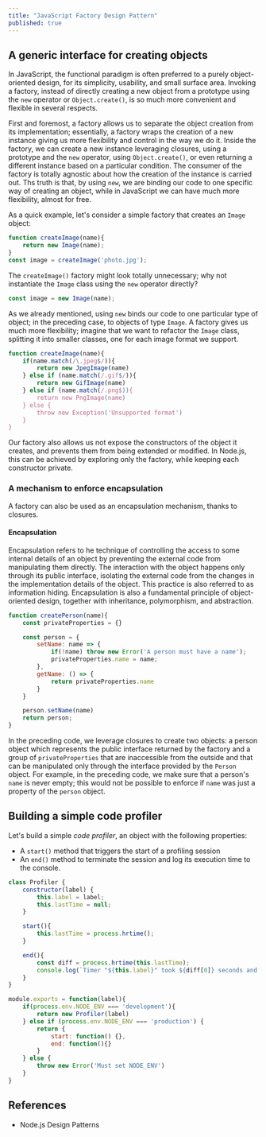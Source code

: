 ```yaml
---
title: "JavaScript Factory Design Pattern"
published: true
---
```


## A generic interface for creating objects

In JavaScript, the functional paradigm is often preferred to a purely
object-oriented design, for its simplicity, usability, and small surface area.
Invoking a factory, instead of directly creating a new object from a prototype
using the `new` operator or `Object.create()`, is so much more convenient and
flexible in several respects.

First and foremost, a factory allows us to separate the object creation from its
implementation; essentially, a factory wraps the creation of a new instance
giving us more flexibility and control in the way we do it. Inside the factory,
we can create a new instance leveraging closures, using a prototype and the
`new` operator, using `Object.create()`, or even returning a different instance
based on a particular condition. The consumer of the factory is totally agnostic
about how the creation of the instance is carried out. Ths truth is that, by
using `new`, we are binding our code to one specific way of creating an object,
while in JavaScript we can have much more flexibility, almost for free.

As a quick example, let's consider a simple factory that creates an `Image`
object:

```javascript
function createImage(name){
    return new Image(name);
}
const image = createImage('photo.jpg');
```

The `createImage()` factory might look totally unnecessary; why not instantiate
the `Image` class using the `new` operator directly?

```javascript
const image = new Image(name);
```

As we already mentioned, using `new` binds our code to one particular type of
object; in the preceding case, to objects of type `Image`. A factory gives us
much more flexibility; imagine that we want to refactor the `Image` class,
splitting it into smaller classes, one for each image format we support.

```javascript
function createImage(name){
    if(name.match(/\.jpeg$/)){
        return new JpegImage(name)
    } else if (name.match(/.gif$/)){
        return new GifImage(name)
    } else if (name.match(/.png$)){
        return new PngImage(name)
    } else {
        throw new Exception('Unsupported format')
    }
}
```

Our factory also allows us not expose the constructors of the object it creates,
and prevents them from being extended or modified. In Node.js, this can be
achieved by exploring only the factory, while keeping each constructor private.

### A mechanism to enforce encapsulation

A factory can also be used as an encapsulation mechanism, thanks to closures.

#### Encapsulation

Encapsulation refers to he technique of controlling the access to some internal
details of an object by preventing the external code from manipulating them
directly. The interaction with the object happens only through its public
interface, isolating the external code from the changes in the implementation
details of the object. This practice is also referred to as information hiding.
Encapsulation is also a fundamental principle of object-oriented design,
together with inheritance, polymorphism, and abstraction.

```javascript
function createPerson(name){
    const privateProperties = {}

    const person = {
        setName: name => {
            if(!name) throw new Error('A person must have a name');
            privateProperties.name = name;
        },
        getName: () => {
            return privateProperties.name
        }
    }

    person.setName(name)
    return person;
}
```

In the preceding code, we leverage closures to create two objects: a person
object which represents the public interface returned by the factory and a group
of `privateProperties` that are inaccessible from the outside and that can be
manipulated only through the interface provided by the `Person` object. For
example, in the preceding code, we make sure that a person's `name` is never
empty; this would not be possible to enforce if `name` was just a property of
the `person` object.

## Building a simple code profiler

Let's build a simple *code profiler*, an object with the following properties:

- A `start()` method that triggers the start of a profiling session
- An `end()` method to terminate the session and log its execution time to the console.

```javascript
class Profiler {
    constructor(label) {
        this.label = label;
        this.lastTime = null;
    }

    start(){
        this.lastTime = process.hrtime();
    }

    end(){
        const diff = process.hrtime(this.lastTime);
        console.log(`Timer "${this.label}" took ${diff[0]} seconds and ${diff[1]} nanoseconds.`)
    }
}
```

```javascript
module.exports = function(label){
    if(process.env.NODE_ENV === 'development'){
        return new Profiler(label)
    } else if (process.env.NODE_ENV === 'production') {
        return {
            start: function() {},
            end: function(){}
        }
    } else {
        throw new Error('Must set NODE_ENV')
    }
}
```

## References

- Node.js Design Patterns
